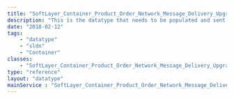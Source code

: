 ```yaml
---
title: "SoftLayer_Container_Product_Order_Network_Message_Delivery_Upgrade"
description: "This is the datatype that needs to be populated and sent to SoftLayer_Product_Order::placeOrder. This datatype has everything required to place an upgrade order for network message delivery. "
date: "2018-02-12"
tags:
    - "datatype"
    - "sldn"
    - "Container"
classes:
    - "SoftLayer_Container_Product_Order_Network_Message_Delivery_Upgrade"
type: "reference"
layout: "datatype"
mainService : "SoftLayer_Container_Product_Order_Network_Message_Delivery_Upgrade"
---
```

